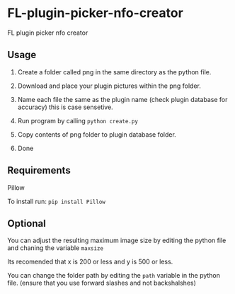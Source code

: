 # FL-plugin-picker-nfo-creator
FL plugin picker nfo creator

## Usage
1. Create a folder called png in the same directory as the python file.

2. Download and place your plugin pictures within the png folder.

3. Name each file the same as the plugin name (check plugin database for accuracy) this is case sensetive.

4. Run program by calling `python create.py`

5. Copy contents of png folder to plugin database folder.

6. Done

## Requirements
Pillow

To install run: `pip install Pillow`

## Optional
You can adjust the resulting maximum image size by editing the python file and chaning the variable `maxsize`

Its recomended that x is 200 or less and y is 500 or less.

You can change the folder path by editing the `path` variable in the python file. (ensure that you use forward slashes and not backshalshes)
